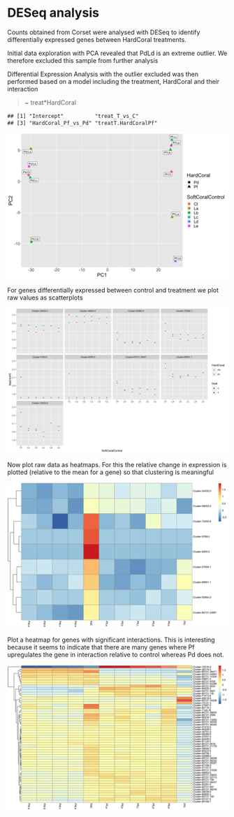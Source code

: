 DESeq analysis
================

Counts obtained from Corset were analysed with DESeq to identify
differentially expressed genes between HardCoral treatments.

Initial data exploration with PCA revealed that PdLd is an extreme
outlier. We therefore excluded this sample from further analysis

Differential Expression Analysis with the outlier excluded was then
performed based on a model including the treatment, HardCoral and their
interaction

> ~ treat\*HardCoral

    ## [1] "Intercept"          "treat_T_vs_C"      
    ## [3] "HardCoral_Pf_vs_Pd" "treatT.HardCoralPf"

![](02_deseq_files/figure-gfm/unnamed-chunk-2-1.png)<!-- -->

For genes differentially expressed between control and treatment we plot
raw values as scatterplots

![](02_deseq_files/figure-gfm/unnamed-chunk-3-1.png)<!-- -->

Now plot raw data as heatmaps. For this the relative change in
expression is plotted (relative to the mean for a gene) so that
clustering is meaningful

![](02_deseq_files/figure-gfm/unnamed-chunk-4-1.png)<!-- -->

Plot a heatmap for genes with significant interactions. This is
interesting because it seems to indicate that there are many genes where
Pf upregulates the gene in interaction relative to control whereas Pd
does not.

![](02_deseq_files/figure-gfm/unnamed-chunk-5-1.png)<!-- -->
